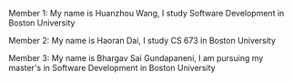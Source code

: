 Member 1:
My name is Huanzhou Wang, I study Software Development in Boston University

Member 2:
My name is Haoran Dai, I study CS 673 in Boston University


Member 3:
My name is Bhargav Sai Gundapaneni, I am pursuing my master's in Software Development in Boston University

